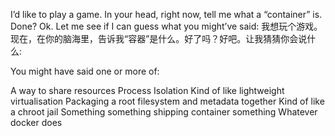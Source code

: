 I’d like to play a game. In your head, right now, tell me what a “container” is. Done? Ok. Let me see if I can guess what you might’ve said:
我想玩个游戏。现在，在你的脑海里，告诉我“容器”是什么。好了吗？好吧。让我猜猜你会说什么:

You might have said one or more of:

A way to share resources
Process Isolation
Kind of like lightweight virtualisation
Packaging a root filesystem and metadata together
Kind of like a chroot jail
Something something shipping container something
Whatever docker does
